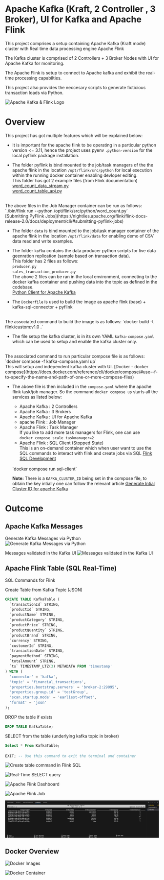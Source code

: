 # Apache Kafka (Kraft, 2 Controller , 3 Broker), UI for Kafka and Apache Flink
This project comprises a setup containing Apache Kafka (Kraft mode) cluster with Real time data processing engine Apache Flink

The Kafka cluster is comprised of 2 Controllers + 3 Broker Nodes with UI for Apache Kafka for monitoring.

The Apache Flink is setup to connect to Apache kafka and exhibit the real-time processing capabilties.

This project also provides the neccesary scripts to generate ficticious transaction loads via Python.

![Apache Kafka & Flink Logo](img/Screenshot%202025-04-28%20at%205.15.09 pm.png)

# Overview

This project has got multiple features which will be explained below:

- It is important for the apache flink to be operating in a particular python version <= 3.11, hence the project uses pyenv `.python-version` for the local pyflink package installation.

- The folder pyflink is bind mounted to the job/task managers of the the apache flink in the location `/opt/flink/src/python` for local execution within the running docker container enabling devloper editing.  
This folder has got 2 example files (from Flink documentation)   
[word_count_data_stream.py](https://nightlies.apache.org/flink/flink-docs-release-2.0/docs/dev/python/datastream_tutorial/)  
[word_count_table_api.py](https://nightlies.apache.org/flink/flink-docs-release-2.0/docs/dev/python/table_api_tutorial/)  
<br>
The above files in the Job Manager container can be run as follows:   
`./bin/flink run --python /opt/flink/src/python/word_count.py`  
<br>
[Submitting PyFlink Jobs](https://nightlies.apache.org/flink/flink-docs-release-2.0/docs/deployment/cli/#submitting-pyflink-jobs)


- The folder `data` is bind mounted to the job/task manager container of the apache flink in the location `/opt/flink/data` for enabling demo of CSV data read and write examples.

- The folder `kafka` contains the data producer python scripts for live data geenration replication (sample based on transaction data).  
This folder has 2 files as follows:  
`producer.py`  
`sales_transaction_producer.py`  
The above 2 files can be ran in the local environment, connecting to the docker kafka container and pushing data into the topic as defined in the codebase.  
[Python Client for Apache Kafka](https://docs.confluent.io/kafka-clients/python/current/overview.html)


- The `Dockerfile` is used to build the image as apache flink (base) + kafka-sql-connector + pyflink  
<br>
The associated command to build the image is as follows:  
`docker build -t flink/custom:v1.0 .`

- The file setup the kafka cluster, is in its own YAML `kafka-compose.yaml` which can be used to setup and enable the kafka cluster only.  
<br/>
The associated command to run particular compose file is as follows:  
`docker compose -f kafka-compose.yaml up`  
<br/>
This will setup and independent kafka cluster with UI.  
[Docker - docker compose](https://docs.docker.com/reference/cli/docker/compose/#use--f-to-specify-the-name-and-path-of-one-or-more-compose-files)

- The above file is then included in the `compose.yaml` where the apache flink task/job manager. So the command `docker compose up` starts all the services as listed below:
    - Apache Kafka : 2 Controllers
    - Apache Kafka : 3 Brokers 
    - Apache Kafka : UI for Apache Kafka 
    - apache Flink : Job Manager
    - Apache Flink : Task Manager   
      If you like to add more task managers for Flink, one can use  
      `docker compose scale taskmanager=2`
    - Apache Flink : SQL Client (Stopped State)  
    This is an on-demand container which when user want to use the SQL commands to interact with flink and create jobs via SQL [Flink SQL Development](https://nightlies.apache.org/flink/flink-docs-release-2.0/docs/dev/table/sql/gettingstarted/)  
    <br>
    `docker compose run sql-client`

    **Note:** There is a `KAFKA_CLUSTER_ID` being set in the compose file, to obtain the key intially one can follow the relevant article [Generate Intial Cluster ID for apache Kafka](https://sleeplessbeastie.eu/2021/10/22/how-to-generate-kafka-cluster-id/)

# Outcome

## Apache Kafka Messages

Generate Kafka Messages via Python
![Generate Kafka Messages via Python](img/Screenshot%202025-04-28%20at%209.21.48 pm.png)

Messages validated in the Kafka UI
![Messages validated in the Kafka UI](img/Screenshot%202025-04-28%20at%209.22.58 pm.png)

## Apache Flink Table (SQL Real-Time)

SQL Commands for Flink

Create Table from Kafka Topic (JSON)
~~~sql
CREATE TABLE KafkaTable (
  `transactionId` STRING,
  `productId` STRING,
  `productName` STRING,
  `productCategory` STRING,
  `productPrice` STRING,
  `productQuantity` STRING,
  `productBrand` STRING,
  `currency` STRING,
  `customerId` STRING,
  `transactionDate` STRING,
  `paymentMethod` STRING,
  `totalAmount` STRING,
  `ts` TIMESTAMP_LTZ(3) METADATA FROM 'timestamp'
) WITH (
  'connector' = 'kafka',
  'topic' = 'financial_transactions',
  'properties.bootstrap.servers' = 'broker-2:29095',
  'properties.group.id' = 'testGroup',
  'scan.startup.mode' = 'earliest-offset',
  'format' = 'json'
);
~~~

DROP the table if exists

~~~sql
DROP TABLE KafkaTable;
~~~

SELECT from the table (underlying kafka topic in broker)

~~~sql
Select * From KafkaTable;

EXIT; -- Use this command to exit the terminal and container
~~~

![Create table command in Flink SQL](img/Screenshot%202025-04-28%20at%209.28.01 pm.png)

![Real-Time SELECT query](img/Screenshot%202025-04-28%20at%209.29.11 pm.png)

![Apache Flink Dashboard](img/Screenshot%202025-04-28%20at%209.30.25 pm.png)

![Apache Flink Job](img/Screenshot%202025-04-28%20at%209.31.34 pm.png)

![Apache Flink SQL Oputput](img/apache_flink_select_query.gif)

## Docker Overview

![Docker Images](img/Screenshot%202025-04-28%20at%209.44.06 pm.png)

![Docker Container](img/Screenshot%202025-04-28%20at%209.45.30 pm.png)

